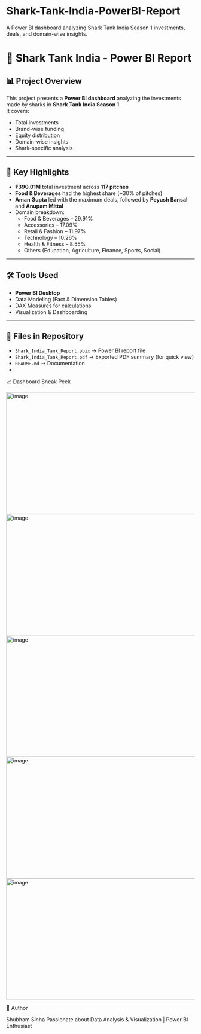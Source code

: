 # Shark-Tank-India-PowerBI-Report
A Power BI dashboard analyzing Shark Tank India Season 1 investments, deals, and domain-wise insights.

# 🦈 Shark Tank India - Power BI Report

## 📊 Project Overview
This project presents a **Power BI dashboard** analyzing the investments made by sharks in **Shark Tank India Season 1**.  
It covers:
- Total investments
- Brand-wise funding
- Equity distribution
- Domain-wise insights
- Shark-specific analysis

---

## 📑 Key Highlights
- **₹390.01M** total investment across **117 pitches**  
- **Food & Beverages** had the highest share (~30% of pitches)  
- **Aman Gupta** led with the maximum deals, followed by **Peyush Bansal** and **Anupam Mittal**  
- Domain breakdown:  
  - Food & Beverages – 29.91%  
  - Accessories – 17.09%  
  - Retail & Fashion – 11.97%  
  - Technology – 10.26%  
  - Health & Fitness – 8.55%  
  - Others (Education, Agriculture, Finance, Sports, Social)  

---

## 🛠️ Tools Used
- **Power BI Desktop**
- Data Modeling (Fact & Dimension Tables)
- DAX Measures for calculations
- Visualization & Dashboarding

---

## 📂 Files in Repository
- `Shark_India_Tank_Report.pbix` → Power BI report file  
- `Shark_India_Tank_Report.pdf` → Exported PDF summary (for quick view)  
- `README.md` → Documentation  
-  
📈 Dashboard Sneak Peek

<img width="578" height="326" alt="image" src="https://github.com/user-attachments/assets/c3272599-f5da-4fff-bde7-9390c1e226dd" />
<img width="581" height="326" alt="image" src="https://github.com/user-attachments/assets/e0acd451-da2d-4fd5-bfa0-5d67f6fbf66f" />
<img width="575" height="323" alt="image" src="https://github.com/user-attachments/assets/9b75ab2e-88d6-431a-acdc-850bf4502511" />
<img width="580" height="326" alt="image" src="https://github.com/user-attachments/assets/d5b7f631-0091-4e11-970f-255e6930f71c" />
<img width="575" height="324" alt="image" src="https://github.com/user-attachments/assets/c85dcff5-ce81-483b-a454-7379c5b27837" />


👤 Author

Shubham Sinha
Passionate about Data Analysis & Visualization | Power BI Enthusiast






